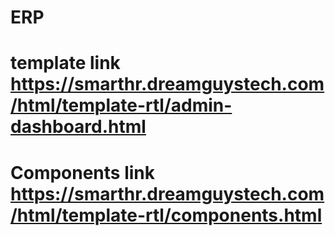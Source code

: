 # ERP

# template link https://smarthr.dreamguystech.com/html/template-rtl/admin-dashboard.html

#
#
# Components link  https://smarthr.dreamguystech.com/html/template-rtl/components.html